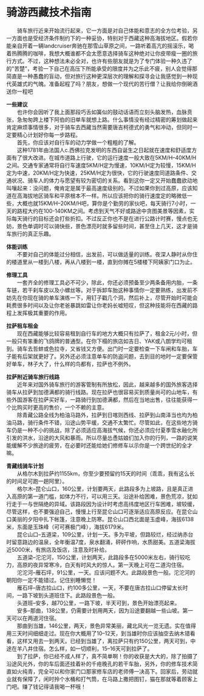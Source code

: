# 骑游西藏技术指南  
  
&emsp;&emsp;骑车旅行近来开始流行起来，它一方面是对自己体能和意志的全方位考验，另一方面也是受经济条件制约下的一种妥协，特别对于西藏这种高海拔地区。假若你能亲自开着一辆landcruiser奔驰在那雪山草原之间，一路听着高亢的摇滚乐，喝着热腾腾的咖啡，我想大概谁都不会太愿意选择骑车这种绝对让你皮带瘦一圈的旅行方式。不过，这种想法未必全对，也许有些朋友就是为了专门体验一种久违了的"苦楚"，考验一下自己在高压下所能承受的限度并为之乐此不疲，别人会觉得那简直是一种愚蠢的盲动，但对旅行这种更深层次的理解和探寻会让我感觉到一种现代英雄式的气魄。准备起程了吗？朋友，想做一个现代的苦行僧？让我给你倒碗酒送你一程吧  
  
**一些建议**  
&emsp;&emsp;也许你会因听了我上面那段巧舌如簧似的鼓动话语而立刻头脑发热，血脉贲张，急匆匆跨上楼下阿伯的旧单车就想上路。什么事情没有经过精密的筹划做起来肯定麻烦事情很多，对于骑车去西藏当然需要唐吉柯德式的勇气和冲动，但同时一定要精心计划好你每一步路程。  
&emsp;&emsp;首先，你应该对自行车的动力学做一个粗粗的了解。  
&emsp;&emsp;这种1781年由法国人c.西佛拉克发明的东西自诞生之日起就在速度和舒适度方面有了很大改进。在城市道路上行驶，它的运行速度一般大致在5KM/H–40KM/H之间。交通专家通常将自行车速度5KM/H定为慢速，10KM/H定为较慢，15KM/H定为中速，20KM/H定为快速，25KM/H定为很快，它的行驶速度同道路条件、交通状况、骑车人的体力与愿望有较为密切的关系。看到这你一定又开始蠢蠢欲动地叫嚷起来：没问题，俺肯定是属于最高速度级别的。不过如果你到过高原，应该知道在高海拔地区骑车和平原根本不一样。所以应该把你的骑行速度定的略微低一些，大概也就15KM/H–20KM/H吧，算你是个勤劳的家伙吧，每天骑行7小时，一天的路程大约在100-140KM之间。考虑到天气不好或路途中贪图美景等因素，实际每天骑行的目标还会打些折扣。不过反正你也不是在进行公路计时赛，慢点也无妨，景色单调时可以骑快些，景色漂亮时就多留些时间，甚至住上几天，这才是骑车旅行的真正乐趣。  

**体能训练**  
&emsp;&emsp;不要对自己的体能过分相信，出发前，可以做适量的训练。夜深人静时从你住的楼道里从一楼到八楼，再从八楼到一楼，直到你摊在5楼楼下阿姨家门口为止。  
  
**修理工具**  
&emsp;&emsp;一套齐全的修理工具必不可少，除此，你还必须预备至少两条备用内胎，一条车链，若干刹车皮以及小螺丝等。对于拆卸车胎这种事情你一定要熟练，出发前不妨先在你现在骑的单车演练一下，用钉子戳几个洞，然后补上，尽管开始时可能会耗费很多时间以及让你老爸暴跳如雷让你老妈长嘘短叹，但这种技能将在西藏的路程上发挥极其重要的作用。  
  
**拉萨租车租金**  
&emsp;&emsp;现在西藏能够比较容易租到自行车的地方大概只有拉萨了，租金2元/小时，但一般只有笨重的飞鸽牌的普通型。在你下榻的旅店如吉日、YAK或八朗学均可租到。骑车去哲蚌或色拉寺，又省钱又方便。出门时一定要检查一下车闸和车胎，车子能有后架就更好了。另外还必须注意单车的防盗问题，去到目的地时一定要保管好单车，林子大了，什么样的鸟都有，拉萨也不例外。  
  
**拉萨附近骑车旅行线路**  
&emsp;&emsp;近年来对国外骑车旅行的游客管制有所放松，因此，越来越多的国外旅客选择骑车从拉萨到加德满都的骑行线路。现在拉萨也很容易买到质量尚可的山地车，有些外国游客在拉萨买好车，一路骑行到加德满都，然后在当地出售，往往能获得一个比购买时更高的售价，一个不赖的主意。  
&emsp;&emsp;除青藏公路全线为柏油马路外，拉萨到日喀则西线、拉萨到山南泽当也均为柏油马路，骑行条件不错，沿途山势平缓，交通不太繁忙。尽管如此，在这些地方骑车仍是一种不小的挑战，除了必须适应高海拔气候，你还必须应付夏季雪水融化所引发的洪水，沿途的大风和暴雨。所以尽量怂恿姑娘们加入你的行列，一路的说笑能缓解不少旅途的疲劳，在必要时还能给她们修修车以示你是一个跨世纪的全才嘛。  
  
**青藏线骑车计划**  
&emsp;&emsp;从格尔木到拉萨约1155km，你至少要预留约15天的时间（乖乖，我有这么长的时间足可跑一趟阿里）。  
&emsp;&emsp;格尔木–昆仑山口，160公里，计划要两天，此路段多为上坡路，且是真正进入高原的第一道门槛，如体力不行，可以用三天。沿途补给困难，景色荒凉，犹如行走于一与世隔绝的异域。该路段因为设计时考虑高纬度地区行车困难，坡较缓，尽管这样，也不要强迫自己，慢慢上行至昆仑山口可逐渐适应高原反应。在昆仑山口美丽的夕阳中扎下帐篷，注意晚上防寒。昆仑山口西北面是玉虚峰，海拔6138米，东面是玉珠峰（可可赛极门峰），海拔6179米。  
&emsp;&emsp;昆仑山口–五道梁，109公里，计划一天。多为平坡，但路较烂，经过纳赤台时留意路边的温泉，全年衡温7度，泉水翻涌，砰砰作响，水质甜美。五道梁海拔近5000米，有旅店及饭店，注意及时补给。  
&emsp;&emsp;五道梁–沱沱河，150公里，计划两天，此路段多在5000米左右，骑行较吃力，高原的夜异常寒冷，白天有时风大的惊人。第一天晚上可在二道沟住宿。  
&emsp;&emsp;沱沱河–雁石坪，91公里，一天。应该问题不大。此路段景色一般。沱沱河的朝阳你一定不能错过。记住别睡懒觉！  
&emsp;&emsp;雁石坪–唐古拉山口，约100多公里，一天，不要在唐古拉山口停留太长时间，一路下坡到头道班住下。此路段景色一般。  
&emsp;&emsp;头道班–安多，越70公里，一路下坡，半天可到，景色开始漂亮起来。  
&emsp;&emsp;安多–那曲，138公里，仍需要计划用两天，因为沿途要翻越一些山坡。第一天可以在两道河住宿。  
&emsp;&emsp;那曲到当雄，146公里，两天，景色异常美丽，藏北风光一览无遗。实在值得用三天时间细细走过。现在你大概用了10–12天，到当雄时你应该抽空去纳木错看看，这样又用去一到两天。已经到当雄了，离拉萨只有约150公里，两天可到，中途在羊八井住宿。怎么样，如一切顺利，15–16天可到拉萨了。  
&emsp;&emsp;到了拉萨，你已经不成人样了，真不简单啊！你的收获是大大的，除了拍摄了沿途风光外，你的车后面还挂着补的千疮晚孔的若干车胎，另外，你的修车技术简直如火纯青，完全可以和你家门口那家修车店的老师傅一决高下。回家后，劳动就业就有保障了，闲时拎个水桶和打气筒，在马路上撒把图钉，猫在那就等着顾客上门吧。赚了钱记得请我喝一杯哦！ 